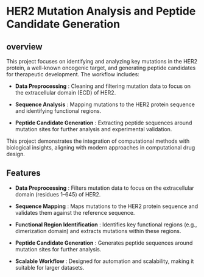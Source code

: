 # HER2 Mutation Analysis and Peptide Candidate Generation #
## overview ##
This project focuses on identifying and analyzing key mutations in the HER2 protein, a well-known oncogenic target, and generating peptide candidates for therapeutic development. The workflow includes:

- **Data Preprocessing** : Cleaning and filtering mutation data to focus on the extracellular domain (ECD) of HER2.

- **Sequence Analysis** : Mapping mutations to the HER2 protein sequence and identifying functional regions.

- **Peptide Candidate Generation** : Extracting peptide sequences around mutation sites for further analysis and experimental validation.

This project demonstrates the integration of computational methods with biological insights, aligning with modern approaches in computational drug design.

## Features ##
- **Data Preprocessing** : Filters mutation data to focus on the extracellular domain (residues 1–645) of HER2.

- **Sequence Mapping** : Maps mutations to the HER2 protein sequence and validates them against the reference sequence.

- **Functional Region Identification** : Identifies key functional regions (e.g., dimerization domain) and extracts mutations within these regions.

- **Peptide Candidate Generation** : Generates peptide sequences around mutation sites for further analysis.

- **Scalable Workflow** : Designed for automation and scalability, making it suitable for larger datasets.
